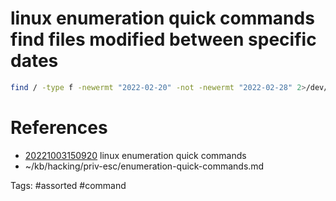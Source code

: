 # linux enumeration quick commands find files modified between specific dates
```bash
find / -type f -newermt "2022-02-20" -not -newermt "2022-02-28" 2>/dev/null
```

# References
- [20221003150920](/zet/20221003150920/README.md) linux enumeration quick commands
- ~/kb/hacking/priv-esc/enumeration-quick-commands.md

Tags:
    #assorted #command
